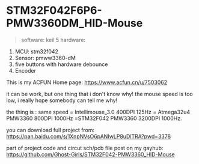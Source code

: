 # STM32F042F6P6-PMW3360DM_HID-Mouse

> software: keil 5
> hardware: 
1. MCU: stm32f042
2. Sensor: pmww3360-dM
3. five buttons with hardware debounce
4. Encoder

This is my ACFUN Home page: https://www.acfun.cn/u/7503062

it can be work, but one thing that i don't know why!
the mouse speed is too low, i really hope somebody can tell me why!

the thing is : 
same speed = Intellimouse_3.0 400DPI 125Hz = Atmega32u4 PMW3360 800DPI 1000Hz =STM32F042 PMW3360 3200DPI 1000Hz.
	
you can download full project from: https://pan.baidu.com/s/1XnpNVsO6pANIwLP8uDlTRA?pwd=3378 

part of project code and circut sch/pcb file post on my gayhub: https://github.com/Ghost-Girls/STM32F042-PMW3360_HID-Mouse
